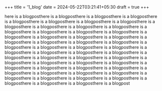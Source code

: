 +++
title = '1_blog'
date = 2024-05-22T03:21:41+05:30
draft = true
+++

here is a blogposthere is a blogposthere is a blogposthere is a blogposthere is a blogposthere is a blogposthere is a blogposthere is a blogposthere is a blogposthere is a blogposthere is a blogposthere is a blogposthere is a blogposthere is a blogposthere is a blogposthere is a blogposthere is a blogposthere is a blogposthere is a blogposthere is a blogposthere is a blogposthere is a blogposthere is a blogposthere is a blogposthere is a blogposthere is a blogposthere is a blogposthere is a blogposthere is a blogposthere is a blogposthere is a blogposthere is a blogposthere is a blogposthere is a blogposthere is a blogposthere is a blogposthere is a blogposthere is a blogposthere is a blogposthere is a blogposthere is a blogposthere is a blogposthere is a blogposthere is a blogposthere is a blogposthere is a blogposthere is a blogposthere is a blogposthere is a blogposthere is a blogposthere is a blogposthere is a blogposthere is a blogposthere is a blogposthere is a blogposthere is a blogpost